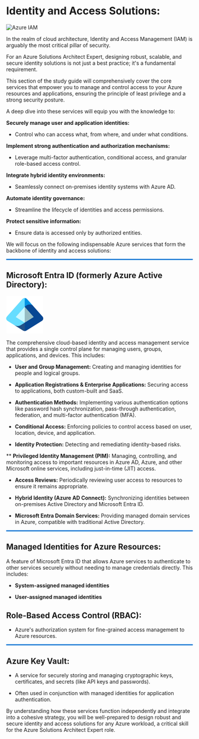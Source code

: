 # Identity and Access Solutions:

<p align="left">
  <img src="Images/Azzure-IAM-Solutions.png.png" alt="Azure IAM" width="400">
</p>

In the realm of cloud architecture, Identity and Access Management (IAM) is arguably the most critical pillar of security. 

For an Azure Solutions Architect Expert, designing robust, scalable, and secure identity solutions is not just a best practice; it's a fundamental requirement. 

This section of the study guide will comprehensively cover the core services that empower you to manage and control access to your Azure resources and applications, ensuring the principle of least privilege and a strong security posture.

A deep dive into these services will equip you with the knowledge to:

**Securely manage user and application identities:**

- Control who can access what, from where, and under what conditions.

**Implement strong authentication and authorization mechanisms:**

- Leverage multi-factor authentication, conditional access, and granular role-based access control.

**Integrate hybrid identity environments:**

- Seamlessly connect on-premises identity systems with Azure AD.

**Automate identity governance:**

- Streamline the lifecycle of identities and access permissions.

**Protect sensitive information:**

- Ensure data is accessed only by authorized entities.

We will focus on the following indispensable Azure services that form the backbone of identity and access solutions:

<hr style="border: 0; height: 3px; background: #0078D4; margin-top: 12px; margin-bottom: 12px;">

## Microsoft Entra ID (formerly Azure Active Directory):

<p align="left">
  <img src="Images/Microsoft-EntraID.png" alt="Microsoft ENtra ID" width="100">
</p>

The comprehensive cloud-based identity and access management service that provides a single control plane for managing users, groups, applications, and devices. This includes:

* **User and Group Management:** Creating and managing identities for people and logical groups.

* **Application Registrations & Enterprise Applications:** Securing access to applications, both custom-built and SaaS.

* **Authentication Methods:** Implementing various authentication options like password hash synchronization, pass-through authentication, federation, and multi-factor authentication (MFA).

* **Conditional Access:** Enforcing policies to control access based on user, location, device, and application.

* **Identity Protection:** Detecting and remediating identity-based risks.

** **Privileged Identity Management (PIM):** Managing, controlling, and monitoring access to important resources in Azure AD, Azure, and other Microsoft online services, including just-in-time (JIT) access.

* **Access Reviews:** Periodically reviewing user access to resources to ensure it remains appropriate.

* **Hybrid Identity (Azure AD Connect):** Synchronizing identities between on-premises Active Directory and Microsoft Entra ID.

* **Microsoft Entra Domain Services:** Providing managed domain services in Azure, compatible with traditional Active Directory.

<hr style="border: 0; height: 3px; background: #0078D4; margin-top: 12px; margin-bottom: 12px;">

## Managed Identities for Azure Resources:

A feature of Microsoft Entra ID that allows Azure services to authenticate to other services securely without needing to manage credentials directly. This includes:

* **System-assigned managed identities**

* **User-assigned managed identities**

## Role-Based Access Control (RBAC):

* Azure's authorization system for fine-grained access management to Azure resources.

<hr style="border: 0; height: 3px; background: #0078D4; margin-top: 12px; margin-bottom: 12px;">

## Azure Key Vault:

* A service for securely storing and managing cryptographic keys, certificates, and secrets (like API keys and passwords). 

* Often used in conjunction with managed identities for application authentication.

By understanding how these services function independently and integrate into a cohesive strategy, you will be well-prepared to design robust and secure identity and access solutions for any Azure workload, a critical skill for the Azure Solutions Architect Expert role.